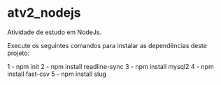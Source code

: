 # atv2_nodejs
Atividade de estudo em NodeJs.

Execute os seguintes comandos para instalar as dependências deste projeto:

1 - npm init
2 - npm install readline-sync
3 - npm install mysql2
4 - npm install fast-csv
5 - npm install slug

